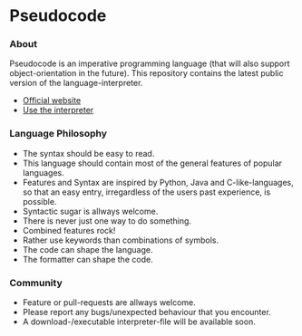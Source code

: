 # Pseudocode

### About
Pseudocode is an imperative programming language (that will also support object-orientation in the future). 
This repository contains the latest public version of the language-interpreter.
- [Official website](https://pseudocode.site/)
- [Use the interpreter](https://github.com/xtay2/Pseudocode-Installer)

### Language Philosophy
- The syntax should be easy to read.
- This language should contain most of the general features of popular languages.
- Features and Syntax are inspired by Python, Java and C-like-languages, so that an easy entry, irregardless of the users past experience, is possible.
- Syntactic sugar is allways welcome.
- There is never just one way to do something.
- Combined features rock!
- Rather use keywords than combinations of symbols.
- The code can shape the language.
- The formatter can shape the code.

### Community
- Feature or pull-requests are allways welcome.
- Please report any bugs/unexpected behaviour that you encounter.
- A download-/executable interpreter-file will be available soon. 
